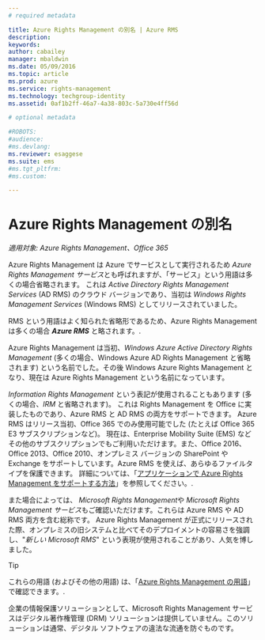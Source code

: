 ```yaml
---
# required metadata

title: Azure Rights Management の別名 | Azure RMS
description:
keywords:
author: cabailey
manager: mbaldwin
ms.date: 05/09/2016
ms.topic: article
ms.prod: azure
ms.service: rights-management
ms.technology: techgroup-identity
ms.assetid: 0af1b2ff-46a7-4a38-803c-5a730e4ff56d

# optional metadata

#ROBOTS:
#audience:
#ms.devlang:
ms.reviewer: esaggese
ms.suite: ems
#ms.tgt_pltfrm:
#ms.custom:

---
```



# Azure Rights Management の別名

*適用対象: Azure Rights Management、Office 365*


Azure Rights Management は Azure でサービスとして実行されるため *Azure Rights Management サービス*とも呼ばれますが、「サービス」という用語は多くの場合省略されます。 これは *Active Directory Rights Management Services* (AD RMS) のクラウド バージョンであり、当初は *Windows Rights Management Services* (Windows RMS) としてリリースされていました。

RMS という用語はよく知られた省略形であるため、Azure Rights Management は多くの場合 ***Azure RMS*** と略されます。.

Azure Rights Management は当初、*Windows Azure Active Directory Rights Management* (多くの場合、Windows Azure AD Rights Management と省略されます) という名前でした。その後 Windows Azure Rights Management となり、現在は Azure Rights Management という名前になっています。

*Information Rights Management* という表記が使用されることもあります (多くの場合、*IRM* と省略されます)。 これは Rights Management を Office に実装したものであり、Azure RMS と AD RMS の両方をサポートできます。  Azure RMS はリリース当初、Office 365 でのみ使用可能でした (たとえば Office 365 E3 サブスクリプションなど)。 現在は、Enterprise Mobility Suite (EMS) などその他のサブスクリプションでもご利用いただけます。また、Office 2016、Office 2013、Office 2010、オンプレミス バージョンの SharePoint や Exchange をサポートしています。Azure RMS を使えば、あらゆるファイルタイプを保護できます。 詳細については、「[アプリケーションで Azure Rights Management をサポートする方法](applications-support.md)」を参照してください。.

また場合によっては、 *Microsoft Rights Management*や *Microsoft Rights Management サービス*もご確認いただけます。これらは Azure RMS や AD RMS 両方を含む総称です。  Azure Rights Management が正式にリリースされた際、オンプレミスの旧システムと比べてそのデプロイメントの容易さを強調し、"*新しい Microsoft RMS*" という表現が使用されることがあり、人気を博しました。

> [!TIP]
> これらの用語 (およびその他の用語) は、「[Azure Rights Management の用語](../get-started/terminology.md)」で確認できます。.

企業の情報保護ソリューションとして、Microsoft Rights Management サービスはデジタル著作権管理 (DRM) ソリューションは提供していません。このソリューションは通常、デジタル ソフトウェアの違法な流通を防ぐものです。 



<!--HONumber=May16_HO2-->


